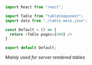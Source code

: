 ```js
import React from "react";

import Table from "tableComponent";
import data from "./table.mock.json";

const Default = () => {
  return <Table pages={400} />
}

export default Default;
```

*Mainly used for server rendered tables*
